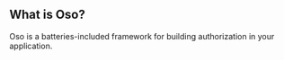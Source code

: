 ---
---

## What is Oso?

Oso is a batteries-included framework for building authorization in your application.
